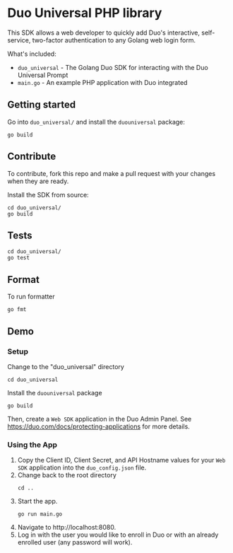 # Duo Universal PHP library

This SDK allows a web developer to quickly add Duo's interactive, self-service, two-factor authentication to any Golang web login form.


What's included:
* `duo_universal` - The Golang Duo SDK for interacting with the Duo Universal Prompt
* `main.go` - An example PHP application with Duo integrated

## Getting started

Go into `duo_universal/` and install the `duouniversal` package:
```
go build
```

## Contribute
To contribute, fork this repo and make a pull request with your changes when they are ready.

Install the SDK from source:
```
cd duo_universal/
go build
```

## Tests
```
cd duo_universal/
go test
```

## Format
To run formatter
```
go fmt
```

## Demo
### Setup
Change to the "duo_universal" directory
```
cd duo_universal
```

Install the `duouniversal` package
```
go build
```

Then, create a `Web SDK` application in the Duo Admin Panel. See https://duo.com/docs/protecting-applications for more details.

### Using the App

1. Copy the Client ID, Client Secret, and API Hostname values for your `Web SDK` application into the `duo_config.json` file.
1. Change back to the root directory
    ```
    cd ..
    ```
1. Start the app.
    ```
    go run main.go
    ```
1. Navigate to http://localhost:8080.
1. Log in with the user you would like to enroll in Duo or with an already enrolled user (any password will work).
